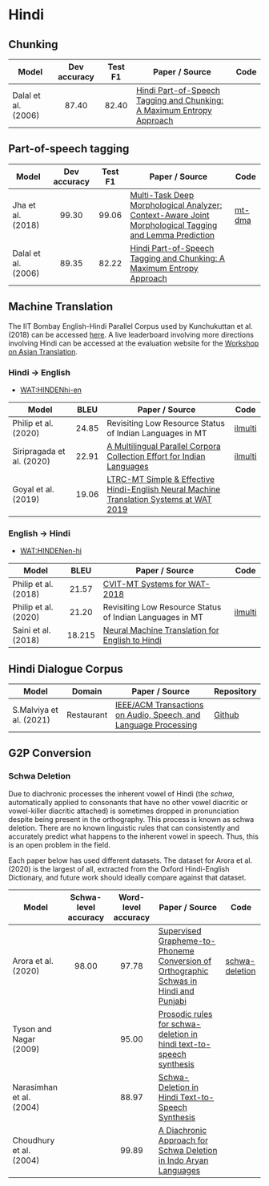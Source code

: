 # Hindi

## Chunking

| Model           | Dev accuracy  | Test F1 | Paper / Source | Code | 
| ------------- | :-----:| :-----:| --- | --- | 
| Dalal et al. (2006) | 87.40 | 82.40 | [Hindi Part-of-Speech Tagging and Chunking: A Maximum Entropy Approach](https://www.researchgate.net/publication/241211496_Hindi_Part-of-Speech_Tagging_and_Chunking_A_Maximum_Entropy_Approach) | | 

## Part-of-speech tagging

| Model           | Dev accuracy  | Test F1 | Paper / Source | Code | 
| ------------- | :-----:| :-----:| --- | --- | 
| Jha et al. (2018) | 99.30 | 99.06 | [Multi-Task Deep Morphological Analyzer: Context-Aware Joint Morphological Tagging and Lemma Prediction](https://arxiv.org/ftp/arxiv/papers/1811/1811.08619.pdf) | [mt-dma](https://github.com/Saurav0074/mt-dma)
| Dalal et al. (2006) | 89.35 | 82.22 | [Hindi Part-of-Speech Tagging and Chunking: A Maximum Entropy Approach](https://www.researchgate.net/publication/241211496_Hindi_Part-of-Speech_Tagging_and_Chunking_A_Maximum_Entropy_Approach) | | 

## Machine Translation

The IIT Bombay English-Hindi Parallel Corpus used by Kunchukuttan et al. (2018) can be accessed [here](http://www.cfilt.iitb.ac.in/iitb_parallel/). A live leaderboard involving more directions involving Hindi can be accessed at the evaluation website for the [Workshop on Asian Translation](http://lotus.kuee.kyoto-u.ac.jp/WAT/).

### Hindi -> English 

* [WAT:HINDENhi-en](http://lotus.kuee.kyoto-u.ac.jp/WAT/evaluation/list.php?t=14&o=4)

| Model           | BLEU | Paper / Source | Code | 
| ------------- | :-----:| --- | --- | 
| Philip et al. (2020) | 24.85 | Revisiting Low Resource Status of Indian Languages in MT | [ilmulti](https://github.com/jerinphilip/ilmulti) | 
| Siripragada et al. (2020) | 22.91 | [A Multilingual Parallel Corpora Collection Effort for Indian Languages](https://www.aclweb.org/anthology/2020.lrec-1.462/) | [ilmulti](https://github.com/jerinphilip/ilmulti) | 
| Goyal et al. (2019) | 19.06 | [LTRC-MT Simple & Effective Hindi-English Neural Machine Translation Systems at WAT 2019](https://www.aclweb.org/anthology/D19-5216.pdf) 

### English -> Hindi 

* [WAT:HINDENen-hi](http://lotus.kuee.kyoto-u.ac.jp/WAT/evaluation/list.php?t=13&o=7)


| Model           | BLEU | Paper / Source | Code | 
| ------------- | :-----:| --- | --- | 
| Philip et al. (2018)  | 21.57 | [CVIT-MT Systems for WAT-2018](https://www.aclweb.org/anthology/Y18-3010/) || 
| Philip et al. (2020) | 21.20 | Revisiting Low Resource Status of Indian Languages in MT | [ilmulti](https://github.com/jerinphilip/ilmulti) | 
| Saini et al. (2018) | 18.215| [Neural Machine Translation for English to Hindi](https://www.researchgate.net/publication/327717152_Neural_Machine_Translation_for_English_to_Hindi) | | 

## Hindi Dialogue Corpus

| Model         | Domain | Paper / Source | Repository | 
| ------------- | --- | --- | --- | 
| S.Malviya et al. (2021) | Restaurant  | [IEEE/ACM Transactions on Audio, Speech, and Language Processing](https://ieeexplore.ieee.org/document/9376978) | [Github](https://github.com/skmalviya/HDRS-Corpus)|

## G2P Conversion

### Schwa Deletion

Due to diachronic processes the inherent vowel of Hindi (the *schwa*, automatically applied to consonants that have no other vowel diacritic or vowel-killer diacritic attached) is sometimes dropped in pronunciation despite being present in the orthography. This process is known as schwa deletion. There are no known linguistic rules that can consistently and accurately predict what happens to the inherent vowel in speech. Thus, this is an open problem in the field.

Each paper below has used different datasets. The dataset for Arora et al. (2020) is the largest of all, extracted from the Oxford Hindi-English Dictionary, and future work should ideally compare against that dataset.

| Model | Schwa-level accuracy | Word-level accuracy | Paper / Source | Code |
| ----- | :------------------: | :-----------------: | -------------- | ---- |
| Arora et al. (2020) | 98.00 | 97.78 | [Supervised Grapheme-to-Phoneme Conversion of Orthographic Schwas in Hindi and Punjabi](https://www.aclweb.org/anthology/2020.acl-main.696.pdf) | [schwa-deletion](https://github.com/aryamanarora/schwa-deletion) |
| Tyson and Nagar (2009) | | 95.00 | [Prosodic rules for schwa-deletion in hindi text-to-speech synthesis](http://www.academia.edu/download/38321628/tyson_nagar_2009.pdf) | |
| Narasimhan et al. (2004) | | 88.97 | [Schwa-Deletion in Hindi Text-to-Speech Synthesis](https://pure.mpg.de/rest/items/item_59025/component/file_59026/content) | | 
| Choudhury et al. (2004) | | 99.89 | [A Diachronic Approach for Schwa Deletion in Indo Aryan Languages](https://www.aclweb.org/anthology/W04-0103.pdf) | |

